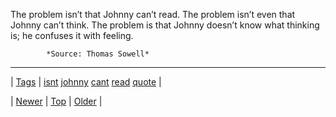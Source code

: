 <!--
title: The problem isn&rsquo;t that Johnny can&rsquo;t read. The problem isn&rsquo;t even that Johnny can&rsquo;t think. The problem is that Johnny doesn&rsquo;t know what thinking is; he confuses it with feeling.
date: 2020-06-28T15:27:00.341Z
tags: isnt, johnny, cant, read, quote
-->




The problem isn&rsquo;t that Johnny can&rsquo;t read. The problem isn&rsquo;t even that Johnny can&rsquo;t think. The problem is that Johnny doesn&rsquo;t know what thinking is; he confuses it with feeling.

            *Source: Thomas Sowell*

<!--BOTTOM-POST-NAVIGATION-->
---

| [Tags](tags.md) | [isnt](tag-isnt.md) [johnny](tag-johnny.md) [cant](tag-cant.md) [read](tag-read.md) [quote](tag-quote.md) |

| [Newer](90559977584.md) | [Top](index.md) | [Older](90578753462.md) |